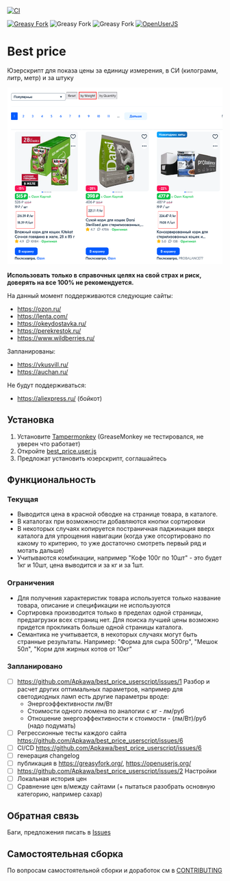 [![CI](https://github.com/Apkawa/best_price_userscript/actions/workflows/ci.yml/badge.svg)](https://github.com/Apkawa/best_price_userscript/actions/workflows/ci.yml)

[![Greasy Fork](https://img.shields.io/greasyfork/v/457268)](https://greasyfork.org/ru/scripts/457268-best-price-helper-for-marketplace)
![Greasy Fork](https://img.shields.io/greasyfork/l/457268)
![Greasy Fork](https://img.shields.io/greasyfork/dt/457268)
[![OpenUserJS](https://img.shields.io/badge/OpenUserJS--green)](https://openuserjs.org/scripts/Apkawa/Best_price_helper_for_marketplace)

# Best price

Юзерскрипт для показа цены за единицу измерения, в СИ (килограмм, литр, метр) и за штуку

![Пример](./docs/static/example.png)

**Использовать только в справочных целях на свой страх и риск, доверять на все 100% не рекомендуется.**

На данный момент поддерживаются следующие сайты:

- https://ozon.ru/
- https://lenta.com/
- https://okeydostavka.ru/
- https://perekrestok.ru/
- https://www.wildberries.ru/ 

Запланированы:

- https://vkusvill.ru/
- https://auchan.ru/

Не будут поддерживаться:

- https://aliexpress.ru/ (бойкот)

## Установка

1. Установите [Tampermonkey](https://www.tampermonkey.net/) (GreaseMonkey не тестировался, не уверен что работает)
2. Откройте [best_price.user.js](https://github.com/Apkawa/best_price_userscript/raw/release/release/best_price/best_price.user.js)
3. Предложат установить юзерскрипт, соглашайтесь

## Функциональность

### Текущая

- Выводится цена в красной обводке на странице товара, в каталоге.
- В каталогах при возможности добавляются кнопки сортировки
- В некоторых случаях копируется постраничная паджинация вверх каталога для упрощения навигации
  (когда уже отсортировано по какому то критерию, то уже достаточно смотреть первый ряд и мотать дальше)
- Учитываются комбинации, например "Кофе 100г по 10шт" - это будет 1кг и 10шт, цена выводится и за кг и за 1шт.

### Ограничения

- Для получения характеристик товара используется только название товара, описание и спецификации не используются
- Сортировка производится только в пределах одной страницы, предзагрузки всех страниц нет. 
  Для поиска лучшей цены возможно придется прокликать больше одной страницы каталога.
- Семантика не учитывается, в некоторых случаях могут быть странные результаты. 
  Например: "Форма для сыра 500гр", "Мешок 50л", "Корм для жирных котов от 10кг"

### Запланировано

- [ ] https://github.com/Apkawa/best_price_userscript/issues/1 Разбор и расчет других оптимальных параметров, например для светодиодных ламп есть другие параметры вроде:
  - Энергоэффективности лм/Вт
  - Стоимости одного люмена по аналогии с кг - лм/руб
  - Отношение энергоэффективности к стоимости - (лм/Вт)/руб (надо подумать)
- [ ] Регрессионные тесты каждого сайта https://github.com/Apkawa/best_price_userscript/issues/6
- [ ] CI/CD https://github.com/Apkawa/best_price_userscript/issues/6
- [ ] генерация changelog
- [ ] публикация в https://greasyfork.org/, https://openuserjs.org/ 
- [ ] https://github.com/Apkawa/best_price_userscript/issues/2 Настройки
- [ ] Локальная история цен
- [ ] Сравнение цен в/между сайтами (+ пытаться разобрать основную категорию, например сахар)

## Обратная связь

Баги, предложения писать в [Issues](https://github.com/Apkawa/best_price_userscript/issues)

## Самостоятельная сборка

По вопросам самостоятельной сборки и доработок см в [CONTRIBUTING](./CONTRIBUTING.md)




